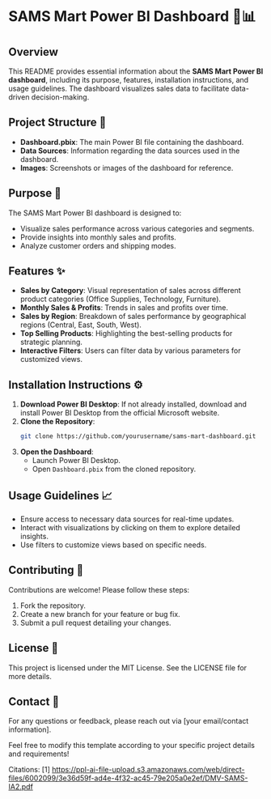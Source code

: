 # SAMS Mart Power BI Dashboard 🛒📊
## Overview
This README provides essential information about the **SAMS Mart Power BI dashboard**, including its purpose, features, installation instructions, and usage guidelines. The dashboard visualizes sales data to facilitate data-driven decision-making.

## Project Structure 📁
- **Dashboard.pbix**: The main Power BI file containing the dashboard.
- **Data Sources**: Information regarding the data sources used in the dashboard.
- **Images**: Screenshots or images of the dashboard for reference.

## Purpose 🎯
The SAMS Mart Power BI dashboard is designed to:
- Visualize sales performance across various categories and segments.
- Provide insights into monthly sales and profits.
- Analyze customer orders and shipping modes.

## Features ✨
- **Sales by Category**: Visual representation of sales across different product categories (Office Supplies, Technology, Furniture).
- **Monthly Sales & Profits**: Trends in sales and profits over time.
- **Sales by Region**: Breakdown of sales performance by geographical regions (Central, East, South, West).
- **Top Selling Products**: Highlighting the best-selling products for strategic planning.
- **Interactive Filters**: Users can filter data by various parameters for customized views.

## Installation Instructions ⚙️
1. **Download Power BI Desktop**: If not already installed, download and install Power BI Desktop from the official Microsoft website.
2. **Clone the Repository**:
   ```bash
   git clone https://github.com/yourusername/sams-mart-dashboard.git
   ```
3. **Open the Dashboard**:
   - Launch Power BI Desktop.
   - Open `Dashboard.pbix` from the cloned repository.

## Usage Guidelines 📈
- Ensure access to necessary data sources for real-time updates.
- Interact with visualizations by clicking on them to explore detailed insights.
- Use filters to customize views based on specific needs.

## Contributing 🤝
Contributions are welcome! Please follow these steps:
1. Fork the repository.
2. Create a new branch for your feature or bug fix.
3. Submit a pull request detailing your changes.

## License 📜
This project is licensed under the MIT License. See the LICENSE file for more details.

## Contact 📧
For any questions or feedback, please reach out via [your email/contact information].

Feel free to modify this template according to your specific project details and requirements!

Citations:
[1] https://ppl-ai-file-upload.s3.amazonaws.com/web/direct-files/6002099/3e36d59f-ad4e-4f32-ac45-79e205a0e2ef/DMV-SAMS-IA2.pdf
